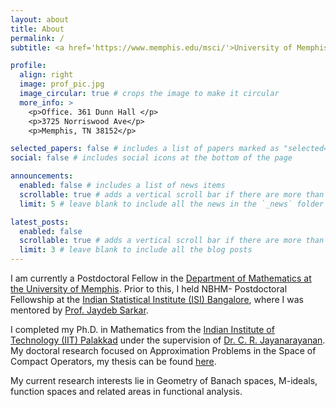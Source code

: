```yaml
---
layout: about
title: About
permalink: /
subtitle: <a href='https://www.memphis.edu/msci/'>University of Memphis</a>. sreejithsiju5@gmail.com.

profile:
  align: right
  image: prof_pic.jpg
  image_circular: true # crops the image to make it circular
  more_info: >
    <p>Office. 361 Dunn Hall </p>
    <p>3725 Norriswood Ave</p>
    <p>Memphis, TN 38152</p>

selected_papers: false # includes a list of papers marked as "selected={true}"
social: false # includes social icons at the bottom of the page

announcements:
  enabled: false # includes a list of news items
  scrollable: true # adds a vertical scroll bar if there are more than 3 news items
  limit: 5 # leave blank to include all the news in the `_news` folder

latest_posts:
  enabled: false
  scrollable: true # adds a vertical scroll bar if there are more than 3 new posts items
  limit: 3 # leave blank to include all the blog posts
---
```


I am currently a Postdoctoral Fellow in the <a href='https://www.memphis.edu/msci/'>Department of Mathematics at the University of Memphis</a>. Prior to this, I held  NBHM- Postdoctoral Fellowship at the  <a href='https://www.isibang.ac.in/~statmath/'>Indian Statistical Institute (ISI) Bangalore</a>, where I was mentored by <a href='https://www.isibang.ac.in/~jay/'>Prof. Jaydeb Sarkar</a>.

I completed my Ph.D. in Mathematics from the <a href='https://iitpkd.ac.in/mathematics'>Indian Institute of Technology (IIT) Palakkad</a> under the supervision of <a href='https://iitpkd.ac.in/people/crjayan'>Dr. C. R. Jayanarayanan</a>. My doctoral research focused on Approximation Problems in the Space of Compact Operators, my thesis can be found <a href=''>here</a>. 

My current research interests lie in Geometry of Banach spaces, M-ideals, function spaces and related areas in functional analysis.
